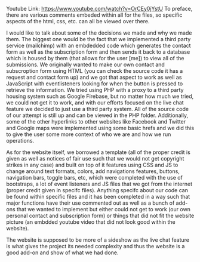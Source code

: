 
Youtube Link: https://www.youtube.com/watch?v=OrCEy0jYstU
To preface, there are various comments embeded within all for the files, so specific aspects of the html, css, etc. can all be viewed over there. 

I would like to talk about some of the decisions we made and why we made them. The biggest one would be the fact that we implemented a third party service (mailchimp) with an embdedded code which generates the contact form as well as the subscription form and then sends it back to a database which is housed by them (that allows for the user [me]) to view all of the submissions. We originally wanted to make our own contact and subscroption form using HTML (you can check the source code it has a request and contact form up) and we got that aspect to work as well as JavaScript with eventlisteners looking for when the button is pressed to retrieve the information. We tried using PHP with a proxy to a third party housing system such as Google Firebase, but no matter how much we tried, we could not get it to work, and with our efforts focused on the live chat feature we decided to just use a third party system. All of the source code of our attempt is still up and can be viewed in the PHP folder. Additionally, some of the other hyperlinks to other websites like Facebook and Twitter and Google maps were implemented using some basic hrefs and we did this to give the user some more context of who we are and how we run operations.

As for the website itself, we borrowed a template (all of the proper credit is given as well as notices of fair use such that we would not get copyright strikes in any case) and built on top of it features using CSS and JS to change around text formats, colors, add navigations features, buttons, navigation bars, toggle bars, etc, which were completed with the use of bootstraps, a lot of event listeners and JS files that we got from the internet (proper credit given in specifc files). Anything specifc about our code can be found within specific files and it has been completed in a way such that major functions have their use commented out as well as a bunch of add-ons that we wanted to implement but either could not get to work (our own personal contact and subscription form) or things that did not fit the website picture (an embdded youtube video that did not look good within the website). 

The website is supposed to be more of a sideshow as the live chat feature is what gives the project its needed complexity and thus the website is a good add-on and show of what we had done.